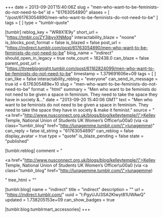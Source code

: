 +++
date = 2013-09-20T15:40:06Z
slug = "men-who-want-to-be-feminists-do-not-need-to-be"
id = "61763054890"
aliases = [ "/post/61763054890/men-who-want-to-be-feminists-do-not-need-to-be" ]
tags = [ ]
type = "tumblr-quote"

[tumblr]
reblog_key = "WR8X1E9y"
short_url = "https://tmblr.co/ZY3jbyvXNMqg"
interactability_blaze = "noone"
is_blocks_post_format = false
is_blazed = false
post_url = "https://indirect.tumblr.com/post/61763054890/men-who-want-to-be-feminists-do-not-need-to-be"
blog_name = "indirect"
should_open_in_legacy = true
note_count = 182438.0
can_blaze = false
parent_post_url = "https://threeblognight.tumblr.com/post/61162824099/men-who-want-to-be-feminists-do-not-need-to-be"
timestamp = 1.379691606e+09
tags = [ ]
can_like = false
interactability_reblog = "everyone"
can_send_in_message = true
id = 6.176305489e+10
slug = "men-who-want-to-be-feminists-do-not-need-to-be"
format = "html"
summary = "Men who want to be feminists do not need to be given a space in feminism. They need to take the space they have in society &..."
date = "2013-09-20 15:40:06 GMT"
text = "Men who want to be feminists do not need to be given a space in feminism. They need to take the space they have in society &amp; make it feminist."
source = "<a href=\"http://www.nusconnect.org.uk/blogs/blog/kelleytemple/\">Kelley Temple</a>, National Union of Students UK Women’s Officer\u00a0 (via <a class=\"tumblr_blog\" href=\"http://lunagemme.tumblr.com/\">lunagemme</a>)"
can_reply = false
id_string = "61763054890"
can_reblog = false
display_avatar = true
type = "quote"
is_blaze_pending = false
state = "published"

[tumblr.reblog]
comment = "<p><a href=\"http://www.nusconnect.org.uk/blogs/blog/kelleytemple/\">Kelley Temple</a>, National Union of Students UK Women’s Officer\u00a0 (via <a class=\"tumblr_blog\" href=\"http://lunagemme.tumblr.com/\">lunagemme</a>)</p>"
tree_html = ""

[tumblr.blog]
name = "indirect"
title = "indirect"
description = ""
url = "https://indirect.tumblr.com/"
uuid = "t:PgyUJU3SA2Klwyt81UWAwQ"
updated = 1.738205153e+09
can_show_badges = true

[tumblr.blog.tumblrmart_accessories]
+++
